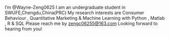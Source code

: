 I’m @Wayne-Zeng0625
I am an undergraduate student in SWUFE,Chengdu,China(PRC)
My research interests are Consumer Behaviour , Quantitative Marketing & Machine Learning with Python , Matlab , R & SQL
Please reach me by zengc06255@163.com
Looking forward to hearing from you!
